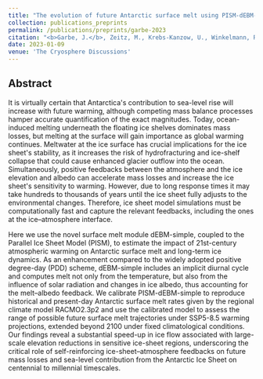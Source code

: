 ```yaml
---
title: "The evolution of future Antarctic surface melt using PISM-dEBM-simple"
collection: publications_preprints
permalink: /publications/preprints/garbe-2023
citation: "<b>Garbe, J.</b>, Zeitz, M., Krebs-Kanzow, U., Winkelmann, R.: <i>The evolution of future Antarctic surface melt using PISM-dEBM-simple</i>, The Cryosphere Discuss. [preprint], in review, DOI: <a href='https://doi.org/10.5194/tc-2022-249'>10.5194/tc-2022-249</a>, 2023."
date: 2023-01-09
venue: 'The Cryosphere Discussions'
---
```


## Abstract
It is virtually certain that Antarctica's contribution to sea-level rise will increase with future warming, although competing mass balance processes hamper accurate quantification of the exact magnitudes. Today, ocean-induced melting underneath the floating ice shelves dominates mass losses, but melting at the surface will gain importance as global warming continues. Meltwater at the ice surface has crucial implications for the ice sheet's stability, as it increases the risk of hydrofracturing and ice-shelf collapse that could cause enhanced glacier outflow into the ocean. Simultaneously, positive feedbacks between the atmosphere and the ice elevation and albedo can accelerate mass losses and increase the ice sheet's sensitivity to warming. However, due to long response times it may take hundreds to thousands of years until the ice sheet fully adjusts to the environmental changes. Therefore, ice sheet model simulations must be computationally fast and capture the relevant feedbacks, including the ones at the ice–atmosphere interface.

Here we use the novel surface melt module dEBM-simple, coupled to the Parallel Ice Sheet Model (PISM), to estimate the impact of 21st-century atmospheric warming on Antarctic surface melt and long-term ice dynamics. As an enhancement compared to the widely adopted positive degree-day (PDD) scheme, dEBM-simple includes an implicit diurnal cycle and computes melt not only from the temperature, but also from the influence of solar radiation and changes in ice albedo, thus accounting for the melt–albedo feedback. We calibrate PISM-dEBM-simple to reproduce historical and present-day Antarctic surface melt rates given by the regional climate model RACMO2.3p2 and use the calibrated model to assess the range of possible future surface melt trajectories under SSP5-8.5 warming projections, extended beyond 2100 under fixed climatological conditions. Our findings reveal a substantial speed-up in ice flow associated with large-scale elevation reductions in sensitive ice-sheet regions, underscoring the critical role of self-reinforcing ice-sheet–atmosphere feedbacks on future mass losses and sea-level contribution from the Antarctic Ice Sheet on centennial to millennial timescales.